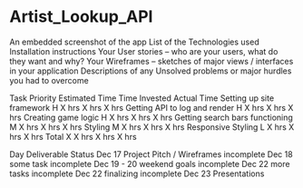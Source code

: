 # Artist_Lookup_API

 An embedded screenshot of the app
 List of the Technologies used
 Installation instructions
 Your User stories – who are your users, what do they want and why?
 Your Wireframes – sketches of major views / interfaces in your application
 Descriptions of any Unsolved problems or major hurdles you had to overcome
 
 Task	Priority	Estimated Time	Time Invested	Actual Time
Setting up site framework	H	X hrs	X hrs	X hrs
Getting API to log and render	H	X hrs	X hrs	X hrs
Creating game logic	H	X hrs	X hrs	X hrs
Getting search bars functioning	M	X hrs	X hrs	X hrs
Styling	M	X hrs	X hrs	X hrs
Responsive Styling	L	X hrs	X hrs	X hrs
Total	X	X hrs	X hrs	X hrs



Day	Deliverable	Status
Dec 17	Project Pitch / Wireframes	incomplete
Dec 18	some task	incomplete
Dec 19 - 20	weekend goals	incomplete
Dec 22	more tasks	incomplete
Dec 22	finalizing	incomplete
Dec 23	Presentations

